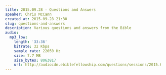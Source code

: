 ```yaml
---
title: 2015.09.28 - Questions and Answers
speaker: Chris McCann
created_at: 2015-09-28 21:30
slug: questions-and-answers
description: Various questions and answers from the Bible
audio:
  mp3_low:
    length: '33:36'
    bitrate: 32 Kbps
    sample_rate: 22050 Hz
    size: 7.7 MB
    size_bytes: 8063817
    url: http://audiocdn.ebiblefellowship.com/questions/sessions/2015.09.28_McCann_-_Questions_and_Answers.mp3
---
```


